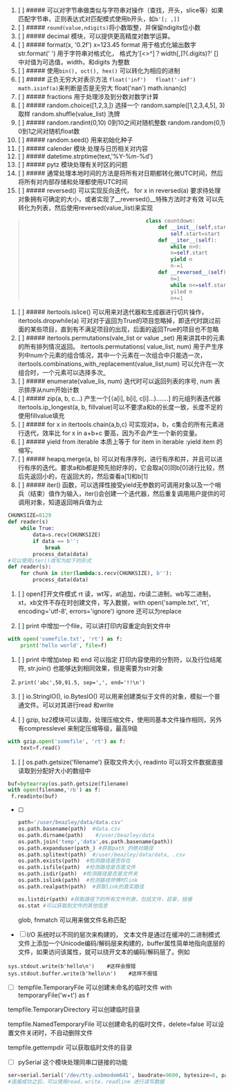 1. [ ] ##### 可以对字节串做类似与字符串对操作（查找，开头，slice等）如果匹配字节串，正则表达式对匹配模式使用b开头，如`b'[; ,]]`
2. [ ] ##### `round(value,ndigits)`将小数取整，并保留ndigits位小数
3. [ ] ##### decimal 模块，可以提供更高精度对数学运算。
4. [ ] ##### format\(x, '0.2f'\)  x=123.45  format 用于格式化输出数字 str.format\('  '\) 用于字符串对格式化， 格式为'\[&lt;&gt;^\]？width\[,\]?\(.digits\)?' \[\] 中对值为可选值，width，和digits 为整数
5. [ ] ##### 使用`bin(), oct(), hex()` 可以转化为相应的进制
6. [ ] ##### 正负无穷大对表示方法   `float('inf')   float('-inf')    math.isinf(a)`来判断是否是无穷大  float\('nan'\)  math.isnan\(c\)
7. [ ] ##### fractions 用于处理涉及到分数对数学计算
8. [ ] ##### random.choice\(\[1,2,3,\]\)  选择一个       random.sample\(\[1,2,3,4,5\], 3\) 取样     random.shuffle\(value\_list\)  洗牌
9. [ ] ##### random.randint\(0,10\) 0到10之间对随机整数     random.random\(0,1\)  0到1之间对随机float数
10. [ ] ##### random.seed\(\)  用来初始化种子
11. [ ] ##### calender  模块 处理与日历相关对内容
12. [ ] ##### datetime.strptime\(text,'%Y-%m-%d'\)
13. [ ] ##### pytz 模块处理有关时区的问题
14. [ ] ##### 通常处理本地时间的方法是将所有对日期都转化微UTC时间，然后将所有对内部存储和处理都使用UTC时间
15. [ ] ##### reversed\(\) 可以实现反向迭代， for x in reversed\(a\)              要求待处理对象拥有可确定的大小，或者实现了\_\_reversed\(\)\_\_特殊方法时才有效            可以先转化为列表，然后使用reversed\(value\_list\)来实现

> ```py
>                                        class countdown:
>                                            def __init__(self,start):
>                                                self.start=start
>                                            def __iter__(self):
>                                                while n>0:
>                                                n=self.start
>                                                yield n
>                                                n-=1
>                                            def __reversed__(self):
>                                                n=1
>                                                while n<=self.start:
>                                                yiled n
>                                                n+=1
> ```

1. [ ] ##### itertools.islice\(\)  可以用来对迭代器和生成器进行切片操作，itertools.dropwhile\(a\)  可对对于返回为True的项目忽略掉，即迭代时跳过前面的某些项目，直到有不满足项目的出现，后面的返回True的项目也不忽略
2. [ ] ##### itertools.permutations\(vale_list or value \_set\)  用来讲其中的元素的所有排列情况返回。 itertools.permutations\( value\_list, num\)  用于产生序列中num个元素的组合情况，其中一个元素在一次组合中只能选一次，itertools.combinations\_with\_replacement\(value\_list,num\) 可以允许在一次组合时，一个元素可以选择多次_
3. [ ] ##### enumerate\(value\_lis, num\)  迭代时可以返回列表的序号, num 表示排序从num开始计数
4. [ ] ##### zip\(a, b, c...\) 产生一个\[（a\[i\], b\[i\], c\[i\]...\).......\] 的元组列表迭代器      itertools.ip\_longest\(a, b, fillvalue\)可以不要求a和b的长度一致，长度不足的使用fillvalue填充
5. [ ] ##### for x in  itertools.chain\(a,b,c\)  可实现对a，b，c集合的所有元素进行迭代，效率比  for x in a+b+c 要高，因为不会产生一个新的变量。
6. [ ] ##### yield from iterable 本质上等于  for item in iterable :yield item  的缩写。
7. [ ] ##### heapq.merge\(a, b\)  可以对有序序列，进行有序和并，并且可以进行有序的迭代。要求a和b都是预先拍好序的，它会取a\[0\]同b\[0\]进行比较，然后先返回小的，在返回大的，然后查看a\[1\]和b\[1\]
8. [ ] ##### iter\(\) 函数，可以选择性接受yield无参数的可调用对象以及一个哨兵（结束）值作为输入，iter\(\)会创建一个迭代器，然后重复调用用户提供的可调用对象，知道返回哨兵值为止

```py
CHUNKSIZE=8129
def reader(s)
    while True:
        data=s.recv(CHUNKSIZE)
        if data == b'':
            break
        process_data(data)
#可以使用iter()改写为如下的形式
def reader(s):
    for chunk in iter(lambda:s.recv(CHUNKSIZE), b''):
        process_data(data)
```

1. [ ] open打开文件模式  rt 读，wt写，at追加，rb读二进制，wb写二进制，xt，xb文件不存在时创建文件，写入数据，with open\('sample.txt', 'rt', encoding='utf-8', errors='ignore'\)  ignore 还可以为replace

2. [ ] print 中增加一个file，可以讲打印内容重定向到文件中

```py
with open('somefile.txt', 'rt') as f:
    print('hello world', file=f)
```

1. [ ] print 中增加step 和 end 可以指定 打印内容使用的分割符，以及行位结尾符, str.join\(\) 也能够达到相同效果，但是需要为str对象

2. ```
   print('abc',50,91.5, sep=',', end='!!\n')
   ```
3. [ ] io.StringIO\(\), io.BytesIO\(\)  可以用来创建类似于文件的对象，模拟一个普通文件。可以对其进行read 和write

4. [ ] gzip, bz2模块可以读取，处理压缩文件，使用同基本文件操作相同，另外有compresslevel 来制定压缩等级，最高9级

```py
with gzip.open('somefile', 'rt') as f:
    text=f.read()
```

1. [ ] os.path.getsize\('filename'\) 获取文件大小, readinto 可以将文件数据直接读取到分配好大小的数组中

```py
buf=bytearray(os.path.getsize(filename)
with open(filename,'rb') as f:
 f.readinto(buf)
```

* [ ] ```py
  path='/user/beazley/data/data.csv'
  os.path.basename(path)  #data.csv
  os.path.dirname(path)    #/user/beazley/data
  os.path.join('temp','data',os.path.basename(path))
  os.path.expanduser(path_) #获取path_的绝对路径
  os.path.splitext(path)  #/user/beazley/data/data, .csv
  os.path.exists(path)  #检测路径是否存在
  os.path.isfile(path)  #检测路径是否是文件
  os.path.isdir(path)  #检测路径是否是文件夹
  os.path.islink(path)  #检测路径师傅时link
  os.path.realpath(path)  #获取link的真实路径
  ```

  ```py
  os.listdir(path) #获取路径下的所有文件列表，包括文件，目录，链接
  os.stat #可以获取到文件的其他信息
  ```

  glob,  fnmatch 可以用来做文件名称匹配

* [ ] I/O 系统时以不同的层次来构建的， 文本文件是通过在缓冲的二进制模式文件上添加一个Unicode编码/解码层来构建的，buffer属性简单地指向底层的文件，如果访问该属性，就可以绕开文本的编码/解码层了。例如

```
sys.stdout.write(b'hello\n')    #这样会报错
sys.stdout.buffer.write(b'hello\n')    #这样不报错
```

* [ ] tempfile.TemporaryFile  可以创建未命名的临时文件 with temporaryFile\('w+t'\) as f

tempfile.TemporaryDirectory 可以创建临时目录

tempfile.NamedTemporaryFile 可以创建命名的临时文件，delete=false 可以设置文件关闭时，不自动删除文件

tempfile.gettempdir   可以获取临时文件的目录

* [ ] pySerial  这个模块处理同串口链接的功能

```py
ser=serial.Serial('/dev/tty.usbmodem641', baudrate=9600, bytesize=8, parity='N', stopbits=1)
#连接成功之后，可以使用read，write，readline 进行读写数据
```



